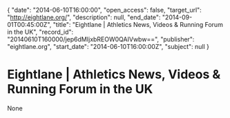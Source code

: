 {
  "date": "2014-06-10T16:00:00", 
  "open_access": false, 
  "target_url": "http://eightlane.org/", 
  "description": null, 
  "end_date": "2014-09-01T00:45:00Z", 
  "title": "Eightlane | Athletics News, Videos & Running Forum in the UK", 
  "record_id": "20140610T160000/jep6dMIjxbREOW0QAIVwbw==", 
  "publisher": "eightlane.org", 
  "start_date": "2014-06-10T16:00:00Z", 
  "subject": null
}

# Eightlane | Athletics News, Videos & Running Forum in the UK

None